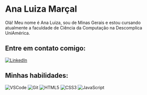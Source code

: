 # Ana Luiza Marçal
Olá! Meu nome é Ana Luiza, sou de Minas Gerais e estou cursando atualmente a faculdade de Ciência da Computação na Descomplica UniAmérica.

## Entre em contato comigo: 
[![LinkedIn](https://img.shields.io/badge/LinkedIn-000?style=for-the-badge&logo=linkedin&logoColor=0E76A8)](www.linkedin.com/in/analuizamarcalfreitas)

## Minhas habilidades:

![VSCode](https://img.shields.io/badge/-VSCode-black?style=flat-square&logo=visual-studio-code&logoColor=white)
![Git](https://img.shields.io/badge/-Git-black?style=flat-square&logo=git)
![HTML5](https://img.shields.io/badge/-HTML5-black?style=flat-square&logo=html5&logoColor=white)
![CSS3](https://img.shields.io/badge/-CSS3-black?style=flat-square&logo=css3)
![JavaScript](https://img.shields.io/badge/JavaScript-black?style=flat-square&logo=javascript&logoColor=F7DF1E)